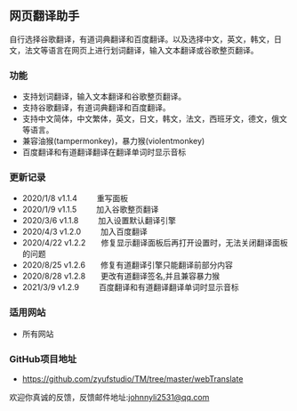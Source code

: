 ## 网页翻译助手
自行选择谷歌翻译，有道词典翻译和百度翻译。以及选择中文，英文，韩文，日文，法文等语言在网页上进行划词翻译，输入文本翻译或谷歌整页翻译。

### 功能
- 支持划词翻译，输入文本翻译和谷歌整页翻译。
- 支持谷歌翻译，有道词典翻译和百度翻译。
- 支持中文简体，中文繁体，英文，日文，韩文，法文，西班牙文，德文，俄文等语言。
- 兼容油猴(tampermonkey)，暴力猴(violentmonkey)
- 百度翻译和有道翻译翻译在翻译单词时显示音标

### 更新记录
- 2020/1/8   v1.1.4     &nbsp;&nbsp;&nbsp;&nbsp;&nbsp;&nbsp;&nbsp;&nbsp;重写面板
- 2020/1/9   v1.1.5     &nbsp;&nbsp;&nbsp;&nbsp;&nbsp;&nbsp;&nbsp;&nbsp;加入谷歌整页翻译
- 2020/3/6   v1.1.8     &nbsp;&nbsp;&nbsp;&nbsp;&nbsp;&nbsp;&nbsp;&nbsp;加入设置默认翻译引擎
- 2020/4/3   v1.2.0     &nbsp;&nbsp;&nbsp;&nbsp;&nbsp;&nbsp;&nbsp;&nbsp;加入百度翻译
- 2020/4/22  v1.2.2     &nbsp;&nbsp;&nbsp;&nbsp;&nbsp;&nbsp;修复显示翻译面板后再打开设置时，无法关闭翻译面板的问题
- 2020/8/25  v1.2.6     &nbsp;&nbsp;&nbsp;&nbsp;&nbsp;&nbsp;修复有道翻译引擎只能翻译前部分内容
- 2020/8/28  v1.2.8     &nbsp;&nbsp;&nbsp;&nbsp;&nbsp;&nbsp;更改有道翻译签名,并且兼容暴力猴
- 2021/3/9   v1.2.9     &nbsp;&nbsp;&nbsp;&nbsp;&nbsp;&nbsp;&nbsp;&nbsp;百度翻译和有道翻译翻译单词时显示音标

### 适用网站
- 所有网站

### GitHub项目地址
- https://github.com/zyufstudio/TM/tree/master/webTranslate

欢迎你真诚的反馈，反馈邮件地址:<johnnyli2531@qq.com>
